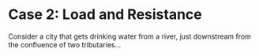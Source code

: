 # Case 2: Load and Resistance

Consider a city that gets drinking water from a river, just downstream from the confluence of two tributaries...